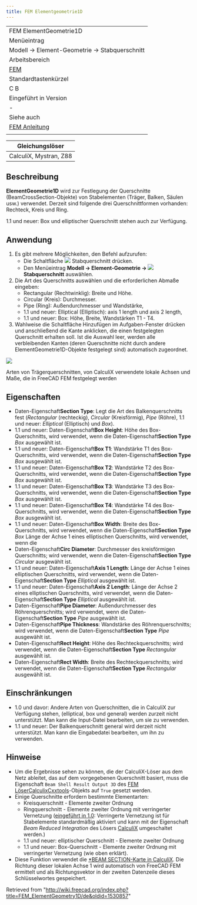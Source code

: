 ```yaml
---
title: FEM Elementgeometrie1D
---
```

|  |
| --- |
| FEM ElementGeometrie1D |
| Menüeintrag |
| Modell → Element-Geometrie → Stabquerschnitt |
| Arbeitsbereich |
| [FEM](/FEM_Workbench/de "FEM Workbench/de") |
| Standardtastenkürzel |
| C B |
| Eingeführt in Version |
| - |
| Siehe auch |
| [FEM Anleitung](/FEM_tutorial/de "FEM tutorial/de") |
|  |

| Gleichungslöser |
| --- |
| CalculiX, Mystran, Z88 |

## Beschreibung

**ElementGeometrie1D** wird zur Festlegung der Querschnitte (BeamCrossSection-Objekte) von Stabelementen (Träger, Balken, Säulen usw.) verwendet. Derzeit sind folgende drei Querschnittformen vorhanden: Rechteck, Kreis und Ring.

1.1 und neuer: Box und elliptischer Querschnitt stehen auch zur Verfügung.

## Anwendung

1. Es gibt mehrere Möglichkeiten, den Befehl aufzurufen:
   * Die Schaltfläche ![](/images/FEM_ElementGeometry1D.svg) Stabquerschnitt drücken.
   * Den Menüeintrag **Modell → Element-Geometrie → ![](/images/FEM_ElementGeometry1D.svg) Stabquerschnitt** auswählen.
2. Die Art des Querschnitts auswählen und die erforderlichen Abmaße eingeben:
   * Rectangular (Rechtwinklig): Breite und Höhe.
   * Circular (Kreis): Durchmesser.
   * Pipe (Ring): Außendurchmesser und Wandstärke,
   * 1.1 und neuer: Elliptical (Elliptisch): axis 1 length und axis 2 length,
   * 1.1 und neuer: Box: Höhe, Breite, Wandstärken T1 - T4.
3. Wahlweise die Schaltfläche Hinzufügen im Aufgaben-Fenster drücken und anschließend die Kante anklicken, die einen festgelegten Querschnitt erhalten soll. Ist die Auswahl leer, werden alle verbleibenden Kanten (deren Querschnitte nicht durch andere ElementGeometrie1D-Objekte festgelegt sind) automatisch zugeordnet.

![](/images/FEM_Beam_sections.PNG)

Arten von Trägerquerschnitten, von CalculiX verwendete lokale Achsen und Maße, die in FreeCAD FEM festgelegt werden

## Eigenschaften

* Daten-Eigenschaft**Section Type**: Legt die Art des Balkenquerschnitts fest (*Rectangular* (rechteckig), *Circular* (Kreisförmig), *Pipe* (Röhre), 1.1 und neuer: *Elliptical* (Elliptisch) und *Box*).
* 1.1 und neuer: Daten-Eigenschaft**Box Height**: Höhe des Box-Querschnitts, wird verwendet, wenn die Daten-Eigenschaft**Section Type** *Box* ausgewählt ist.
* 1.1 und neuer: Daten-Eigenschaft**Box T1**: Wandstärke T1 des Box-Querschnitts, wird verwendet, wenn die Daten-Eigenschaft**Section Type** *Box* ausgewählt ist.
* 1.1 und neuer: Daten-Eigenschaft**Box T2**: Wandstärke T2 des Box-Querschnitts, wird verwendet, wenn die Daten-Eigenschaft**Section Type** *Box* ausgewählt ist.
* 1.1 und neuer: Daten-Eigenschaft**Box T3**: Wandstärke T3 des Box-Querschnitts, wird verwendet, wenn die Daten-Eigenschaft**Section Type** *Box* ausgewählt ist.
* 1.1 und neuer: Daten-Eigenschaft**Box T4**: Wandstärke T4 des Box-Querschnitts, wird verwendet, wenn die Daten-Eigenschaft**Section Type** *Box* ausgewählt ist.
* 1.1 und neuer: Daten-Eigenschaft**Box Width**: Breite des Box-Querschnitts, wird verwendet, wenn die Daten-Eigenschaft**Section Type** *Box* Länge der Achse 1 eines elliptischen Querschnitts, wird verwendet, wenn die
* Daten-Eigenschaft**Circ Diameter**: Durchmesser des kreisförmigen Querschnitts; wird verwendet, wenn die Daten-Eigenschaft**Section Type** *Circular* ausgewählt ist.
* 1.1 und neuer: Daten-Eigenschaft**Axis 1 Length**: Länge der Achse 1 eines elliptischen Querschnitts, wird verwendet, wenn die Daten-Eigenschaft**Section Type** *Elliptical* ausgewählt ist.
* 1.1 und neuer: Daten-Eigenschaft**Axis 2 Length**: Länge der Achse 2 eines elliptischen Querschnitts, wird verwendet, wenn die Daten-Eigenschaft**Section Type** *Elliptical* ausgewählt ist.
* Daten-Eigenschaft**Pipe Diameter**: Außendurchmesser des Röhrenquerschnitts; wird verwendet, wenn die Daten-Eigenschaft**Section Type** *Pipe* ausgewählt ist.
* Daten-Eigenschaft**Pipe Thickness**: Wandstärke des Röhrenquerschnitts; wird verwendet, wenn die Daten-Eigenschaft**Section Type** *Pipe* ausgewählt ist.
* Daten-Eigenschaft**Rect Height**: Höhe des Rechteckquerschnitts; wird verwendet, wenn die Daten-Eigenschaft**Section Type** *Rectangular* ausgewählt ist.
* Daten-Eigenschaft**Rect Width**: Breite des Rechteckquerschnitts; wird verwendet, wenn die Daten-Eigenschaft**Section Type** *Rectangular* ausgewählt ist.

## Einschränkungen

* 1.0 und davor: Andere Arten von Querschnitten, die in CalculiX zur Verfügung stehen, (elliptical, box und general) werden zurzeit nicht unterstützt. Man kann die Input-Datei bearbeiten, um sie zu verwenden.
* 1.1 und neuer: Der Balkenquerschnitt general wird derzeit nicht unterstützt. Man kann die Eingabedatei bearbeiten, um ihn zu verwenden.

## Hinweise

* Um die Ergebnisse sehen zu können, die der CalculiX-Löser aus dem Netz ableitet, das auf dem vorgegebenen Querschnitt basiert, muss die Eigenschaft `Beam Shell Result Output 3D` des [FEM LöserCalculixCxxtools](/FEM_SolverCalculixCxxtools/de "FEM SolverCalculixCxxtools/de")-Objekts auf `True` gesetzt werden.
* Einige Querschnitte erfordern bestimmte Elementarten:
  + Kreisquerschnitt - Elemente zweiter Ordnung
  + Ringquerschnitt - Elemente zweiter Ordnung mit verringerter Vernetzung ([eingeführt in 1.0](/Release_notes_1.0/de "Release notes 1.0/de"): Verringerte Vernetzung ist für Stabelemente standardmäßig aktiviert und kann mit der Eigenschaft *Beam Reduced Integration* des Lösers [CalculiX](/FEM_SolverCalculixCxxtools/de "FEM SolverCalculixCxxtools/de") umgeschaltet werden.)
  + 1.1 und neuer: elliptischer Querschnitt - Elemente zweiter Ordnung
  + 1.1 und neuer: Box-Querschnitt - Elemente zweiter Ordnung mit verringerter Vernetzung (wie oben erklärt).
* Diese Funktion verwendet die [\*BEAM SECTION-Karte in CalculiX](https://web.mit.edu/calculix_v2.7/CalculiX/ccx_2.7/doc/ccx/node162.html). Die Richtung dieser lokalen Achse 1 wird automatisch von FreeCAD FEM ermittelt und als Richtungsvektor in der zweiten Datenzeile dieses Schlüsselwortes gespeichert.

Retrieved from "<http://wiki.freecad.org/index.php?title=FEM_ElementGeometry1D/de&oldid=1530857>"